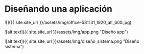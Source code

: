# Diseñando una aplicación

![]({{ site.site_url }}/assets/img/office-581131_1920_alt_600.jpg)


![alt text]({{ site.site_url }}/assets/img/app.png "Diseño app")

![alt text]({{ site.site_url }}/assets/img/diseño_sistema.png "Diseño sistema")

